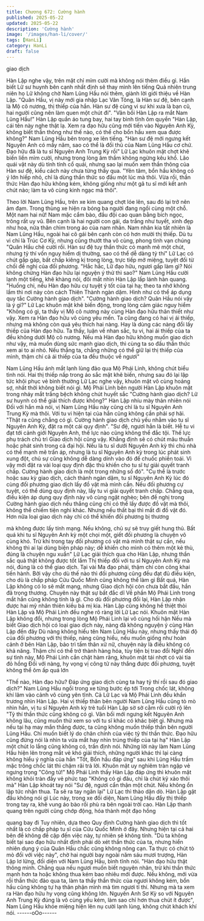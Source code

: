 ```yaml
---
title: Chương 672: Cường hành
published: 2025-05-22
updated: 2025-05-22
description: 'Cường hành'
image: '/images/han-li/cover/'
tags: [HanLi]
category: HanLi
draft: false
---
```


giao dịch

Hàn Lập nghe vậy, trên mặt chỉ mỉm cười mà không nói thêm điều
gì. Hắn biết Lữ sư huynh bên cạnh nhất định sẽ thay mình lên
tiếng
Quả nhiên trung niên họ Lữ không chờ Nam Lũng Hầu nói thêm,
giành lời giới thiệu về Hàn Lập.
"Quân Hầu, vị này mới gia nhập Lạc Vân Tông, là Hàn sư đệ, bên
cạnh là Mộ cô nương, thị thiếp của hắn. Hàn sư đệ cùng vi sư khi
xưa là bạn cũ, hai người cũng nên làm quen một chút đi".
"Vãn bối Hàn Lập ra mắt Nam Lũng Hầu!" Hàn Lập quần áo tung
bay, hai tay bình tĩnh ôm quyền
"Hàn Lập, cái tên này nghe thật lạ. Xem ra đạo hữu cũng mới tiến
vào Nguyên Anh Kỳ, không biết thần thông như thế nào, có thể
cho bổn hầu xem qua được không?" Nam Lũng Hầu bên trong xe
lên tiếng.
"Hàn sư đệ mới ngưng kết Nguyên Anh có mấy năm, sao có thể
là đối thủ của Nam Lũng Hầu cơ chứ. Đạo hữu đã là tu sĩ Nguyên
Anh Trung Kỳ rồi" Lữ Lạc khuôn mặt chợt khẽ biến liền mỉm cười,
nhưng trong lòng âm thầm không ngừng kêu khổ.
Lão quái vật này dù tính tính cổ quái, nhưng sao lại muốn xem
thần thông của Hàn sư đệ, kiểu cách này chưa từng thấy qua.
"Yên tâm, bổn hầu không có ý lớn hiếp nhỏ, chỉ là dùng thần thức
so đấu một lúc mà thôi. Vừa rồi, thần thức Hàn đạo hữu không
kém, không giống như một gã tu sĩ mới kết anh chút nào; làm ta
vô cùng kinh ngạc mà thôi".

Theo lời Nam Lũng Hầu, trên xe kim quang chợt lóe lên, sau đó
lại trở nên ảm đạm. Trong thùng xe hiện ra bóng ba người đang
ngồi cùng một chỗ.
Một nam hai nữ!
Nam mặc cẩm bào, đầu đội cao quan bằng bích ngọc, trông rất uy
vũ. Bên cạnh là hai người con gái, da trắng như tuyết, xinh đẹp
như hoa, nửa thân chìm trong áo của nam nhân.
Nam nhân kia tất nhiên là Nam Lũng Hầu, ngoài hai cô gái bên
cạnh còn có hơn mười thị thiếp. Dù tu vi chỉ là Trúc Cơ Kỳ, nhưng
cũng thướt tha vô cùng, phong tình vạn chúng
"Quân Hầu chê cười rồi. Hàn sư đệ tuy thần thức có mạnh mẽ
một chút, nhưng tỷ thí vốn nguy hiểm dị thường, sao có thể dễ
dàng tỷ thí" Lữ Lạc có chút gấp gáp, bất chấp kiêng kị trong lòng,
trực tiếp mở miệng, tuyệt đối từ chối đề nghị của đối phương.
"Hắc hắc, Lữ đạo hữu, ngươi gấp làm gì? Nói không chừng Hàn
đạo hữu lại nguyện ý thử thì sao?" Nam Lũng Hầu cười lạnh một
tiếng, khẽ khàng nói, đôi mắt nhìn Hàn Lập lấp lánh hàn quang.
"Huống chi, nếu Hàn đạo hữu cự tuyệt ý tốt của tại hạ; theo ta
nhớ không lầm thì nơi này còn cách Thiên Thành ngàn dặm. Hình
như có thể áp dụng quy tắc Cường hành giao dịch".
"Cường hành giao dịch? Quân Hầu nói vậy là ý gì?" Lữ Lạc khuôn
mặt khẽ biến động, trong lòng cảm giác nguy hiểm
"Không có gì, ta thấy vị Mộ cô nương này cùng Hàn đạo hữu thân
thiết như vậy. Xem ra Hàn đạo hữu vô cùng yêu mến. Ta cũng
đang có hai vị ái thiếp, nhưng mà không còn quá yêu thích hai
nàng. Hay là dùng các nàng đổi lấy thiếp của Hàn đạo hữu. Ta
thấy, luận về nhan sắc, tu vi, hai ái thiếp của ta đều không dưới
Mộ cô nương. Nếu mà Hàn đạo hữu không muốn giao dịch như
vậy, mà muốn dùng sức mạnh giao dịch, thì cùng ta so đấu thần
thức xem ai to ai nhỏ. Nếu thắng ta, chẳng những có thể giữ lại thị
thiếp của mình, thậm chí cả ái thiếp của ta đều thuộc về ngươi"

Nam Lũng Hầu ánh mắt lạnh lùng đảo qua Mộ Phái Linh, không
chút biểu tình nói.
Hai thị thiếp nấp trong áo sắc mặt khẽ biến, nhưng sau đó lại lập
tức khôi phục vẻ bình thường
Lữ Lạc nghe vậy, khuôn mặt vô cùng hoảng sợ, nhất thời không
biết nói gì.
Mộ Phái Linh bên người Hàn Lập khuôn mặt trong nháy mắt trắng
bệch không chút huyết sắc
"Cường hành giao dịch? Lữ sư huynh có thể giải thích được
không?" Hàn Lập nhíu mày thản nhiên nói
Đối với hắn mà nói, vị Nam Lũng Hầu này cũng chỉ là tu sĩ
Nguyên Anh Trung Kỳ mà thôi. Với tu vi hiện tại của hắn cũng
không cần phải sợ hãi.
"Thật ra cũng chẳng có gì. Cường hành giao dịch chủ yếu nhằm
vào tu sĩ Nguyên Anh Kỳ, đặt ra một cái quy định".
"Sư đệ, ngươi hẳn là biết. Hễ tu vi đạt tới cảnh giới Nguyên Anh,
thế lực nào cũng không thể đắc tội. Thế lực phụ trách chủ trì Giao
dịch hội cũng vậy. Khẳng định sẽ có chút mâu thuẫn hoặc phát
sinh trong cả đại hội. Nếu là tu sĩ dưới Nguyên Anh kỳ thì chủ nhà
có thể mạnh mẽ trấn áp, nhưng là tu sĩ Nguyên Anh kỳ trong lúc
phát sinh xung đột, chủ sự cũng không dễ dàng dính vào đó để
chuốc phiền toái. Vì vậy mới đặt ra vài loại quy định đặc thù khiến
cho tu sĩ tự giải quyết tranh chấp. Cường hành giao dịch là một
trong những số đó".
"Cụ thể là trước hoặc sau kỳ giao dịch, cách thành ngàn dặm, tu
sĩ Nguyên Anh Kỳ lúc đó cùng đối phương giao dịch lấy đồ vật mà
mình cần. Nếu đối phương cự tuyệt, có thể dùng quy định này, lấy
tu vi giải quyết tranh chấp. Chẳng qua, điều kiện áp dụng quy định
này vô cùng ngặt nghèo; bên đề nghị trong Cường hành giao dịch
nếu thắng cũng chỉ có thể lấy được đồ vật mà thôi, không thể
chiếm tiện nghi khác. Nhưng nếu thất bại thì mất đi đồ vật đó.
Hơn nữa loại giao dịch này chỉ có thể khiến đối phương bị thương

mà không được lấy tính mạng. Nếu không, chủ sự sẽ truy giết
hung thủ. Bất quá khi tu sĩ Nguyên Anh kỳ một chọi một, giết đối
phương là chuyện vô cùng khó. Trừ khi trong tay đối phương có
vật mà mình thật sự cần, nếu không thì ai lại dùng biện pháp này;
dễ khiến cho mình có thêm một kẻ thù, đúng là chuyện ngu xuẩn"
Lữ Lạc giải thích qua cho Hàn Lập, nhưng thần sắc quả thật
không được tốt lắm
Thị thiếp đối với tu sĩ Nguyên Anh Kỳ mà nói, đúng là có thể giao
dịch. Tại vài Ma đạo phái, thậm chí còn công khai tiến hành.
Bởi vậy cho dù thế nào thì đối phương cũng đều đạt đủ điều kiện,
cho dù là chấp pháp Cửu Quốc Minh cũng không thể làm gì
Bất quá, Hàn Lập không có lo sẽ mất mạng, nhưng Giao dịch hội
còn chưa bắt đầu, hắn đã trọng thương. Chuyên này thật sự bất
đắc dĩ
Về phần Mộ Phái Linh trong mắt hắn cũng không tính là gì. Cho
dù đối phương đổi lại, Hàn Lập nhận được hai mỹ nhân thiên kiều
bá mị kia. Hàn Lập cũng không hề thiệt thòi
Hàn Lập và Mộ Phái Linh đều nghe rõ ràng lời Lữ Lạc nói. Khuôn
mặt Hàn Lập không đổi, nhưng trong lòng Mộ Phái Linh lại vô
cùng hối hận
Nếu mà biết Giao dịch hội có loại giao dịch này, nàng đã không
nguyện ý cùng Hàn Lập đến đây
Dù nàng không hiểu tên Nam Lũng Hầu này, nhưng thấy thái độ
của đối phương với thị thiếp, nàng cũng hiểu, nếu muốn giống
như hoàn cảnh ở bên Hàn Lập, bảo trì tấm thân xử nữ, chuyện
này là điều không có khả năng. Thậm chí có thể trở thành hàng
hóa, tùy tiện bị trao đổi
Nghĩ đến sự tình này, Mộ Phái Linh cắn chặt hàm răng, khuôn
mặt tái nhợt có vài tia đỏ hồng
Đối với nàng, hy vọng vị công tử này thắng được đối phương,
tuyệt không thể ôm ấp quá lớn

"Thế nào, Hàn đạo hữu? Đáp ứng giao dịch cùng ta hay tỷ thí rồi
sau đó giao dịch?" Nam Lũng Hầu ngồi trong xe từng bước ép tới
Trong chốc lát, không khí lâm vào cảnh vô cùng yên tĩnh. Cả Lữ
Lạc và Mộ Phái Linh đều khẩn trương nhìn Hàn Lập. Hai vị thiếp
thân bên người Nam Lũng Hầu cũng tò mò nhìn hắn, vị tu sĩ
Nguyên Anh kỳ trẻ tuổi
Hàn Lập sờ sờ cằm rồi cười rộ lên
"Tỷ thí thần thức cũng không có gì. Vãn bối mới ngưng kết
Nguyên Anh không lâu, cũng muốn thử xem so với tu sĩ khác có
khác biệt gì. Nhưng mà nếu tại hạ may mắn thắng được, ta cũng
không muốn thiếp thần bên người Lũng Hầu. Chỉ muốn biết lý do
chân chính của việc tỷ thí thần thức. Đạo hữu cũng đừng nói là
nhìn ta vừa mắt hay nhìn trúng thiếp của tại hạ" Hàn Lập một chút
lo lắng cũng không có, trấn định nói.
Những lời này làm Nam Lũng Hầu hiện lên trong mắt vẻ khó giải
thích, những người khác thì lại càng không hiểu ý nghĩa của hắn
"Tốt, Bổn hầu đáp ứng" sau khi Lũng Hầu trầm mặc trông chốc lát
thì chậm rãi trả lời. Khuôn mặt uy nghiêm tràn ngập vẻ ngưng
trọng
"Công tử!" Mộ Phái Linh thấy Hàn Lập đáp ứng thì khuôn mặt
không khỏi tràn đầy vẻ phức tạp
"Không có gì đâu, chỉ là chút kỹ xảo thôi mà" Hàn Lập khoát tay
nói
"Sư đệ, ngươi cẩn thận một chút. Nếu không ổn lập tức nhận
thua. Ta sẽ ra tay ngăn lại" Lữ Lạc thì thào dặn dò.
Hàn Lập gật đầu không nói gì
Lúc này, trong xe đối diện, Nam Lũng Hầu đẩy thị thiếp trong tay
ra, khẽ vung áo bào rồi phù ra bên ngoài trời cao. Hàn Lập thanh
quang trên người cũng chớp động, hóa thành một đạo hồng

quang bay đi
Tuy nhiên, dựa theo Quy định Cường hành giao dịch thì tốt nhất
là có chấp pháp tu sĩ của Cửu Quốc Minh ở đây. Nhưng hiện tại
cả hai bên đề không đề cập đến việc này, tự nhiên sẽ không tính.
"Dù ta không biết tại sao đạo hữu nhất định phải dò xét thần thức
của ta, nhưng hiển nhiên dụng ý của Quân Hầu chắc cũng không
nông cạn. Ta thực có chút tò mò đối với việc này", chờ hai người
bay ngoài năm sáu mươi trượng, Hàn Lập lơ lửng, đối diện với
Nam Lũng Hầu, bình tĩnh nói.
"Hàn đạo hữu thật thông minh. Chẳng qua nếu ngươi muốn biết
nguyên nhân, trừ khi thần thức mạnh hơn ta hoặc không thua kém
bao nhiêu mới được. Nếu không, mới vừa rồi thần thức đảo qua
ta, làm ta thấy thần thức của ngươi không kém, bổn hầu cũng
không tự hạ thân phận mình mà tìm ngươi tỉ thí. Nhưng mà ta
xem ra Hàn đạo hữu hy vọng cũng không lớn. Nguyên Anh Sơ Kỳ
so với Nguyên Anh Trung Kỳ đúng là vô cùng yếu kém, làm sao
chỉ hơn thua chút ít được", Nam Lũng Hầu khóe miệng hiện lên nụ
cười lạnh lùng, không chút khách khí nói.
------oOo------
